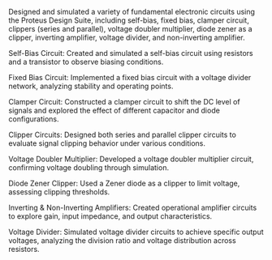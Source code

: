 Designed and simulated a variety of fundamental electronic circuits using the Proteus Design Suite, including self-bias, fixed bias, clamper circuit, clippers (series and parallel), voltage doubler multiplier, diode zener as a clipper, inverting amplifier, voltage divider, and non-inverting amplifier.

Self-Bias Circuit: Created and simulated a self-bias circuit using resistors and a transistor to observe biasing conditions.

Fixed Bias Circuit: Implemented a fixed bias circuit with a voltage divider network, analyzing stability and operating points.

Clamper Circuit: Constructed a clamper circuit to shift the DC level of signals and explored the effect of different capacitor and diode configurations.

Clipper Circuits: Designed both series and parallel clipper circuits to evaluate signal clipping behavior under various conditions.

Voltage Doubler Multiplier: Developed a voltage doubler multiplier circuit, confirming voltage doubling through simulation.

Diode Zener Clipper: Used a Zener diode as a clipper to limit voltage, assessing clipping thresholds.

Inverting & Non-Inverting Amplifiers: Created operational amplifier circuits to explore gain, input impedance, and output characteristics.

Voltage Divider: Simulated voltage divider circuits to achieve specific output voltages, analyzing the division ratio and voltage distribution across resistors.
